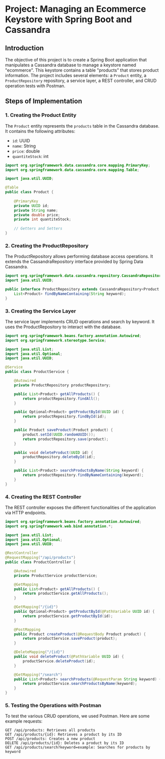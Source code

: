 # Project: Managing an Ecommerce Keystore with Spring Boot and Cassandra

## Introduction

The objective of this project is to create a Spring Boot application that manipulates a Cassandra database to manage a keystore named "ecommerce". This keystore contains a table "products" that stores product information. The project includes several elements: a `Product` entity, a `ProductRepository` repository, a service layer, a REST controller, and CRUD operation tests with Postman.

## Steps of Implementation

### 1. Creating the Product Entity

The `Product` entity represents the `products` table in the Cassandra database. It contains the following attributes:
- `id`: UUID
- `name`: String
- `price`: double
- `quantiteStock`: int

```java
import org.springframework.data.cassandra.core.mapping.PrimaryKey;
import org.springframework.data.cassandra.core.mapping.Table;

import java.util.UUID;

@Table
public class Product {
    
    @PrimaryKey
    private UUID id;
    private String name;
    private double price;
    private int quantiteStock;
    
    // Getters and Setters
}
```
### 2. Creating the ProductRepository

The ProductRepository allows performing database access operations. It extends the CassandraRepository interface provided by Spring Data Cassandra.
```java
import org.springframework.data.cassandra.repository.CassandraRepository;
import java.util.UUID;

public interface ProductRepository extends CassandraRepository<Product, UUID> {
    List<Product> findByNameContaining(String keyword);
}
```

### 3. Creating the Service Layer

The service layer implements CRUD operations and search by keyword. It uses the ProductRepository to interact with the database.
```java
import org.springframework.beans.factory.annotation.Autowired;
import org.springframework.stereotype.Service;

import java.util.List;
import java.util.Optional;
import java.util.UUID;

@Service
public class ProductService {

    @Autowired
    private ProductRepository productRepository;

    public List<Product> getAllProducts() {
        return productRepository.findAll();
    }

    public Optional<Product> getProductById(UUID id) {
        return productRepository.findById(id);
    }

    public Product saveProduct(Product product) {
        product.setId(UUID.randomUUID());
        return productRepository.save(product);
    }

    public void deleteProduct(UUID id) {
        productRepository.deleteById(id);
    }

    public List<Product> searchProductsByName(String keyword) {
        return productRepository.findByNameContaining(keyword);
    }
}

```

### 4. Creating the REST Controller

The REST controller exposes the different functionalities of the application via HTTP endpoints.
```java
import org.springframework.beans.factory.annotation.Autowired;
import org.springframework.web.bind.annotation.*;

import java.util.List;
import java.util.Optional;
import java.util.UUID;

@RestController
@RequestMapping("/api/products")
public class ProductController {

    @Autowired
    private ProductService productService;

    @GetMapping
    public List<Product> getAllProducts() {
        return productService.getAllProducts();
    }

    @GetMapping("/{id}")
    public Optional<Product> getProductById(@PathVariable UUID id) {
        return productService.getProductById(id);
    }

    @PostMapping
    public Product createProduct(@RequestBody Product product) {
        return productService.saveProduct(product);
    }

    @DeleteMapping("/{id}")
    public void deleteProduct(@PathVariable UUID id) {
        productService.deleteProduct(id);
    }

    @GetMapping("/search")
    public List<Product> searchProducts(@RequestParam String keyword) {
        return productService.searchProductsByName(keyword);
    }
}

```

### 5. Testing the Operations with Postman

To test the various CRUD operations, we used Postman. Here are some example requests:

    GET /api/products: Retrieves all products
    GET /api/products/{id}: Retrieves a product by its ID
    POST /api/products: Creates a new product
    DELETE /api/products/{id}: Deletes a product by its ID
    GET /api/products/search?keyword=example: Searches for products by keyword



